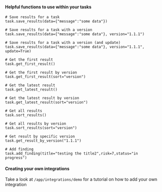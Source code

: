 #### Helpful functions to use within your tasks

```
# Save results for a task
task.save_results(data={"message":"some data"})

# Save results for a task with a version
task.save_results(data={"message":"some data"}, version="1.1.1")

# Save results for a task with a version (and update)
task.save_results(data={"message":"some data"}, version="1.1.1", update=True)

# Get the first result
task.get_first_result()

# Get the first result by version
task.get_first_result(sort="version")

# Get the latest result
task.get_latest_result()

# Get the latest result by version
task.get_latest_result(sort="version")

# Get all results
task.sort_results()

# Get all results by version
task.sort_results(sort="version")

# Get result by specific version
task.get_result_by_version("1.1.1")

# Add finding
task.add_finding(title="testing the title2",risk=7,status="in progress")
```


#### Creating your own integrations  

Take a look at `/app/integrations/demo` for a tutorial on how to add your own integration
